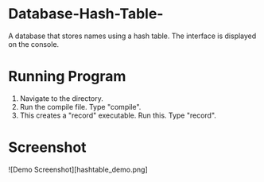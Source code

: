 # Database-Hash-Table-
A database that stores names using a hash table. The interface is displayed on the console.

# Running Program
1. Navigate to the directory.
2. Run the compile file. Type "compile".
3. This creates a "record" executable. Run this. Type "record".

# Screenshot
![Demo Screenshot][hashtable_demo.png]
